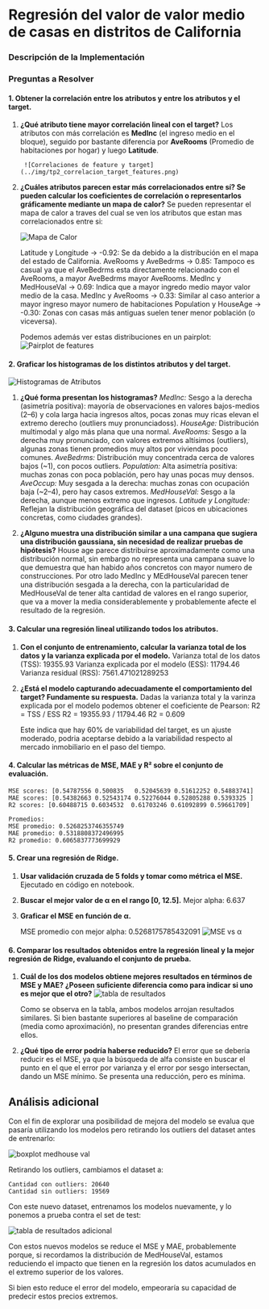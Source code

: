 # Regresión del valor de valor medio de casas en distritos de California

### Descripción de la Implementación



### Preguntas a Resolver

#### 1. Obtener la correlación entre los atributos y entre los atributos y el target.

1. **¿Qué atributo tiene mayor correlación lineal con el target?** 
    Los atributos con más correlación es **MedInc** (el ingreso medio en el bloque), seguido por bastante diferencia por **AveRooms** (Promedio de habitaciones por hogar) y luego **Latitude**. 

        ![Correlaciones de feature y target](../img/tp2_correlacion_target_features.png)
     
2. **¿Cuáles atributos parecen estar más correlacionados entre sí? Se pueden calcular los coeficientes de correlación o representarlos gráficamente mediante un mapa de calor?** 
    Se pueden representar el mapa de calor a traves del cual se ven los atributos que estan mas correlacionados entre si:
    
    ![Mapa de Calor](../img/tp2_heat_map.png)


    Latitude y Longitude -> -0.92: Se da debido a la distribución en el mapa del estado de California. 
    AveRooms y AveBedrms -> 0.85: Tampoco es casual ya que el AveBedrms esta directamente relacionado con el AveRooms, a mayor AveBedrms mayor AveRooms.
    MedInc y MedHouseVal -> 0.69: Indica que a mayor ingredo medio mayor valor medio de la casa.
    MedInc y AveRooms -> 0.33: Similar al caso anterior a mayor ingreso mayor numero de habitaciones
    Population y HouseAge -> -0.30: Zonas con casas más antiguas suelen tener menor población (o viceversa).

    Podemos además ver estas distribuciones en un pairplot: 
    ![Pairplot de features](../img/tp2_pairplot_kde.png)

#### 2. Graficar los histogramas de los distintos atributos y del target. 

![Histogramas de Atributos](../img/tp2_histogramas.png)

1. **¿Qué forma presentan los histogramas?** 
    *MedInc:* Sesgo a la derecha (asimetría positiva): mayoría de observaciones en valores bajos-medios (2–6) y cola larga hacia ingresos altos, pocas zonas muy ricas elevan el extremo derecho (outliers muy pronunciadoss).
    *HouseAge:* Distribución multimodal y algo más plana que una normal.
    *AveRooms:* Sesgo a la derecha muy pronunciado, con valores extremos altísimos (outliers), algunas zonas tienen promedios muy altos por viviendas poco comunes.
    *AveBedrms:* Distribución muy concentrada cerca de valores bajos (~1), con pocos outliers.
    *Population:* Alta asimetría positiva: muchas zonas con poca población, pero hay unas pocas muy densos.
    *AveOccup:* Muy sesgada a la derecha: muchas zonas con ocupación baja (~2–4), pero hay casos extremos.
    *MedHouseVal:* Sesgo a la derecha, aunque menos extremo que ingresos.
    *Latitude y Longitude:* Reflejan la distribución geográfica del dataset (picos en ubicaciones concretas, como ciudades grandes).


2. **¿Alguno muestra una distribución similar a una campana que sugiera una distribución gaussiana, sin necesidad de realizar pruebas de hipótesis?**
    House age parece distribuirse aproximadamente como una distribución normal, sin embargo no representa una campana suave lo que demuestra que han habido años concretos con mayor numero de construcciones.
    Por otro lado MedInc y MEdHouseVal parecen tener una distribución sesgada a la derecha, con la particularidad de MedHouseVal de tener alta cantidad de valores en el rango superior, que va a mover la media considerablemente y probablemente afecte el resultado de la regresión.

#### 3. Calcular una regresión lineal utilizando todos los atributos.

1. **Con el conjunto de entrenamiento, calcular la varianza total de los datos y la varianza explicada por el modelo.** 
    Varianza total de los datos (TSS): 19355.93
    Varianza explicada por el modelo (ESS): 11794.46
    Varianza residual (RSS): 7561.471021289253

2. **¿Está el modelo capturando adecuadamente el comportamiento del target? Fundamente su respuesta.**
    Dadas la varianza total y la varinza explicada por el modelo podemos obtener el coeficiente de Pearson:
    R2 = TSS / ESS
    R2 = 19355.93 / 11794.46
    R2 = 0.609

    Este indica que hay 60% de variabilidad del target, es un ajuste moderado, podria aceptarse debido a la variabilidad respecto al mercado inmobiliario en el paso del tiempo.

#### 4. Calcular las métricas de MSE, MAE y R² sobre el conjunto de evaluación.

    MSE scores: [0.54787556 0.500835   0.52045639 0.51612252 0.54883741]
    MAE scores: [0.54382663 0.52543174 0.52276044 0.52805288 0.5393325 ]
    R2 scores: [0.60488715 0.6034532  0.61703246 0.61092899 0.59661709]

    Promedios:
    MSE promedio: 0.5268253746355749
    MAE promedio: 0.5318808372496995
    R2 promedio: 0.6065837773699929

#### 5. Crear una regresión de Ridge. 

1. **Usar validación cruzada de 5 folds y tomar como métrica el MSE.**
    Ejecutado en código en notebook.

2. **Buscar el mejor valor de α en el rango [0, 12.5].**
    Mejor alpha: 6.637

3. **Graficar el MSE en función de α.**

    MSE promedio con mejor alpha: 0.5268175785432091
    ![MSE vs α](../img/tp2_boxplot_houseval.png)


#### 6. Comparar los resultados obtenidos entre la regresión lineal y la mejor regresión de Ridge, evaluando el conjunto de prueba.

1. **Cuál de los dos modelos obtiene mejores resultados en términos de MSE y MAE? ¿Poseen suficiente diferencia como para indicar si uno es mejor que el otro?**
    ![tabla de resultados](../img/tp2_result_comparison.png)
        
    Como se observa en la tabla, ambos modelos arrojan resultados similares. Si bien bastante superiores al baseline de comparación (media como aproximación), no presentan grandes diferencias entre ellos. 

2. **¿Qué tipo de error podría haberse reducido?**
    El error que se debería reducir es el MSE, ya que la búsqueda de alfa consiste en buscar el punto en el que el error por varianza y el error por sesgo intersectan, dando un MSE mínimo. Se presenta una reducción, pero es mínima. 



## Análisis adicional

Con el fin de explorar una posibilidad de mejora del modelo se evalua que pasaría utilizando los modelos pero retirando los outliers del dataset antes de entrenarlo:

![boxplot medhouse val](../img/tp2_boxplot_houseval.png)

Retirando los outliers, cambiamos el dataset a: 

    Cantidad con outliers: 20640
    Cantidad sin outliers: 19569

Con este nuevo dataset, entrenamos los modelos nuevamente, y lo ponemos a prueba contra el set de test: 

![tabla de resultados adicional](../img/tp2_result_comparison_adicional.png)

Con estos nuevos  modelos se reduce el MSE y MAE, probablemente porque, si recordamos la distribución de MedHouseVal, estamos reduciendo el impacto que tienen en la regresión los datos acumulados en el extremo superior de los valores. 

Si bien esto reduce el error del modelo, empeoraría su capacidad de predecir estos precios extremos. 
